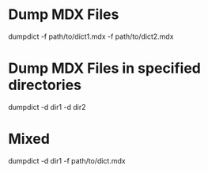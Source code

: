 # Dump MDX Files
dumpdict -f path/to/dict1.mdx -f path/to/dict2.mdx

# Dump MDX Files in specified directories
dumpdict -d dir1 -d dir2

# Mixed
dumpdict -d dir1 -f path/to/dict.mdx

